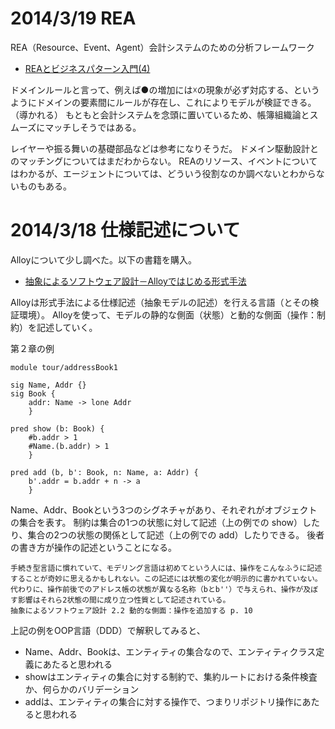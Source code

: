 # 2014/3/19 REA

REA（Resource、Event、Agent）会計システムのための分析フレームワーク

* [REAとビジネスパターン入門(4)](http://itpro.nikkeibp.co.jp/article/Watcher/20070925/282886/)

ドメインルールと言って、例えば●の増加には☓の現象が必ず対応する、というようにドメインの要素間にルールが存在し、これによりモデルが検証できる。（導かれる）
もともと会計システムを念頭に置いているため、帳簿組織論とスムーズにマッチしそうではある。

レイヤーや振る舞いの基礎部品などは参考になりそうだ。
ドメイン駆動設計とのマッチングについてはまだわからない。
REAのリソース、イベントについてはわかるが、エージェントについては、どういう役割なのか調べないとわからないものもある。


# 2014/3/18 仕様記述について

Alloyについて少し調べた。以下の書籍を購入。

* [抽象によるソフトウェア設計－Alloyではじめる形式手法](http://www.amazon.co.jp/dp/4274068587)

Alloyは形式手法による仕様記述（抽象モデルの記述）を行える言語（とその検証環境）。
Alloyを使って、モデルの静的な側面（状態）と動的な側面（操作：制約）を記述していく。

第２章の例

```
module tour/addressBook1

sig Name, Addr {}
sig Book {
    addr: Name -> lone Addr
    }

pred show (b: Book) {
    #b.addr > 1
    #Name.(b.addr) > 1
    }

pred add (b, b': Book, n: Name, a: Addr) {
    b'.addr = b.addr + n -> a
    }
```

Name、Addr、Bookという3つのシグネチャがあり、それぞれがオブジェクトの集合を表す。
制約は集合の1つの状態に対して記述（上の例での show）したり、集合の2つの状態の関係として記述（上の例での add）したりできる。
後者の書き方が操作の記述ということになる。

    手続き型言語に慣れていて、モデリング言語は初めてという人には、操作をこんなふうに記述することが奇妙に思えるかもしれない。この記述には状態の変化が明示的に書かれていない。代わりに、操作前後でのアドレス帳の状態が異なる名称（bとb''）で与えられ、操作が及ぼす影響はそれら2状態の間に成り立つ性質として記述されている。
    抽象によるソフトウェア設計 2.2 動的な側面：操作を追加する p. 10

上記の例をOOP言語（DDD）で解釈してみると、

* Name、Addr、Bookは、エンティティの集合なので、エンティティクラス定義にあたると思われる
* showはエンティティの集合に対する制約で、集約ルートにおける条件検査か、何らかのバリデーション
* addは、エンティティの集合に対する操作で、つまりリポジトリ操作にあたると思われる



